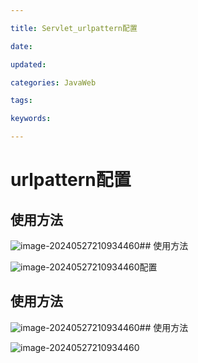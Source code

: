 ```yaml
---

title: Servlet_urlpattern配置

date: 

updated: 

categories: JavaWeb

tags: 

keywords: 

---
```

# urlpattern配置

## 使用方法

![image-20240527210934460](../TyporaImage/image-20240527210934460.png)## 使用方法

![image-20240527210934460](../TyporaImage/image-20240527210934460.png)配置

## 使用方法

![image-20240527210934460](../TyporaImage/image-20240527210934460.png)## 使用方法

![image-20240527210934460](../TyporaImage/image-20240527210934460.png)